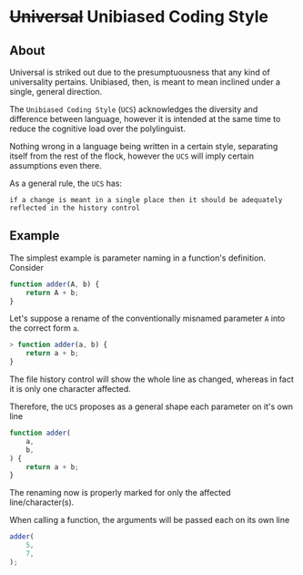 <h1>
    <s>Universal</s> Unibiased Coding Style
</h1>



## About

Universal is striked out due to the presumptuousness that any kind of universality pertains. Unibiased, then, is meant to mean inclined under a single, general direction.

The `Unibiased Coding Style` (`UCS`) acknowledges the diversity and difference between language, however it is intended at the same time to reduce the cognitive load over the polylinguist.

Nothing wrong in a language being written in a certain style, separating itself from the rest of the flock, however the `UCS` will imply certain assumptions even there.

As a general rule, the `UCS` has:

```
if a change is meant in a single place then it should be adequately reflected in the history control
```



## Example

The simplest example is parameter naming in a function's definition. Consider

``` typescript
function adder(A, b) {
    return A + b;
}
```

Let's suppose a rename of the conventionally misnamed parameter `A` into the correct form `a`.

``` typescript
> function adder(a, b) {
    return a + b;
}
```

The file history control will show the whole line as changed, whereas in fact it is only one character affected.

Therefore, the `UCS` proposes as a general shape each parameter on it's own line

``` typescript
function adder(
    a,
    b,
) {
    return a + b;
}
```

The renaming now is properly marked for only the affected line/character(s).

When calling a function, the arguments will be passed each on its own line

``` typescript
adder(
    5,
    7,
);
```
